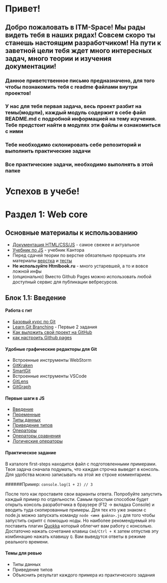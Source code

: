 # Привет!

## Добро пожаловать в ITM-Space! Мы рады видеть тебя в наших рядах! Совсем скоро ты станешь настоящим разработчиком! На пути к заветной цели тебя ждет много интересных задач, много теории и изучения документации!

### Данное приветственное письмо предназначено, для того чтобы познакомить тебя с readme файлами внутри проектов!

### У нас для тебя первая задача, весь проект разбит на темы(модули), каждый модуль содержит в себе файл README.md с подробной информацией на тему изучения. Тебе предстоит найти в модулях эти файлы и ознакомиться с ними

### Тебе необходимо склонировать себе репозиторий и выполнить практические задачи

### Все практические задачи, необходимо выполнять в этой папке

# Успехов в учебе!


# Раздел 1: Web core

## Основные материалы к использованию

- [Документация HTML/CSS/JS](https://developer.mozilla.org/ru/) - самое свежее и актуальное
- [Учебник по JS](https://learn.javascript.ru/) - учебник Кантора
- Перед сдачей теории по верстке обязательно прорешать эти материалы [верстка](https://webref.ru/index.php/individual) и [тесты](https://webref.ru/index.php/quiz)
- **Не используйте Htmlbook.ru** - много устаревшей, а то и вовсе ложной инфы
- (опционально) Вместо Github Pages можно использовать любой доступный сервис для публикации вебресурсов.


## Блок 1.1: Введение
#### Работа с гит
- [Базовый курс по Git](https://www.youtube.com/playlist?list=PLIU76b8Cjem5B3sufBJ_KFTpKkMEvaTQR)
- [Learn Git Branching](https://learngitbranching.js.org/) - Первые 2 задания
- [Как выложить свой проект на GitHub](https://maxsite.org/page/how-to-put-your-project-on-github-com)
- [как настроить Github pages](https://developer.mozilla.org/ru/docs/Learn/Common_questions/Using_Github_pages)

#### Удобные графические редакторы для Git
- Встроенные инструменты WebStorm
- [GitKraken](https://www.gitkraken.com/)
- [SmartGit](https://www.syntevo.com/smartgit/)
- Встроенные инструменты VSCode
- [GitLens](https://marketplace.visualstudio.com/items?itemName=eamodio.gitlens)
- [GitGraph](https://marketplace.visualstudio.com/items?itemName=mhutchie.git-graph)

#### Первые шаги в JS
- [Введение](https://learn.javascript.ru/intro)
- [Переменные](https://learn.javascript.ru/variables)
- [Типы данных](https://learn.javascript.ru/types)
- [Приведение типов](https://learn.javascript.ru/type-conversions)
- [Операторы](https://learn.javascript.ru/operators)
- [Операторы сравнения](https://learn.javascript.ru/comparison)
- [Логические операторы](https://learn.javascript.ru/logical-operators)

#### Практическое задание
В каталоге first-steps находится файл с подготовленными примерами. Твоя задача сначала подумать, что каждая строчка выведет в консоль. Для удобства можно записывать на этой же строке комментарием.

######Пример:
```console.log(1 + 2) // 3```

После того как проставите свои варианты ответа. Попробуйте запустить каждый пример по отдельности. Самым простым способом будет открыть консоль разработчика в браузере (F12 -> вкладка Console) и вводить туда скопированные примеры.
Для тех кто уже знаком с node.js можно запускать команду ```node <имя файла>.js``` для того чтобы запустить скрипт с помощью ноды.
Но наиболее рекомендуемый это поставить плагин [Quokka](https://marketplace.visualstudio.com/items?itemName=WallabyJs.quokka-vscode) который облегчит вам работу с консолью. Достаточно нажать сочетание клавиш ```Cmd/Ctrl + K``` затем отпустив эту комбинацию нажать клавишу ```Q```. Вам выведутся ответы в режиме реального времени.

#### Темы для ревью
- Типы данных
- Приведение типов
- Объяснить результат каждого примера из практического задания
